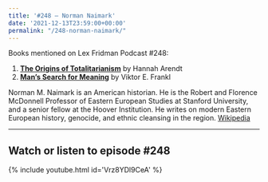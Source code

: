```yaml
---
title: '#248 – Norman Naimark'
date: '2021-12-13T23:59:00+00:00'
permalink: "/248-norman-naimark/"
---
```


Books mentioned on Lex Fridman Podcast #248:

1. <b><a href="https://amzn.to/44HLcLf" target="_blank" rel="sponsored noopener noreferrer">The Origins of Totalitarianism</a></b> by Hannah Arendt
2. <b><a href="https://amzn.to/3pKZk7A" target="_blank" rel="sponsored noopener noreferrer">Man’s Search for Meaning</a></b> by Viktor E. Frankl

<!--more-->

Norman M. Naimark is an American historian. He is the Robert and Florence McDonnell Professor of Eastern European Studies at Stanford University, and a senior fellow at the Hoover Institution. He writes on modern Eastern European history, genocide, and ethnic cleansing in the region. <a href="https://en.wikipedia.org/wiki/Norman_Naimark" target="_blank">Wikipedia</a>

- - - - - -

## Watch or listen to episode #248

{% include youtube.html id='Vrz8YDl9CeA' %}